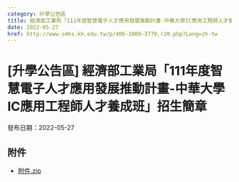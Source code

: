 ```yaml
---
category: 升學公告區
title: 經濟部工業局「111年度智慧電子人才應用發展推動計畫-中華大學IC應用工程師人才養成班」招生簡章
date: 2022-05-27
href: http://www.smhs.kh.edu.tw/p/406-1000-3779,r20.php?Lang=zh-tw
---
```


# [升學公告區] 經濟部工業局「111年度智慧電子人才應用發展推動計畫-中華大學IC應用工程師人才養成班」招生簡章

發布日期：2022-05-27



## 附件

- [附件.zip](https://www.smhs.kh.edu.tw/app/index.php?Action=downloadfile&file=WVhSMFlXTm9Memt6TDNCMFlWOHpOVFEyWHpZMk5EWXhPVGRmTWpBMU5EQXVlbWx3&fname=DGGGROTSYWQO41XX50LKSWHGRK30OOLKDGUWTSKK4125MLVWKPROVTPOUSSSPKPO)
